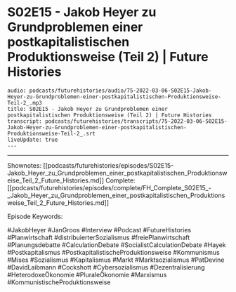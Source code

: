 # S02E15 - Jakob Heyer zu Grundproblemen einer postkapitalistischen Produktionsweise (Teil 2) | Future Histories

```audio-note
audio: podcasts/futurehistories/audio/75-2022-03-06-S02E15-Jakob-Heyer-zu-Grundproblemen-einer-postkapitalistischen-Produktionsweise-Teil-2_.mp3
title: S02E15 - Jakob Heyer zu Grundproblemen einer postkapitalistischen Produktionsweise (Teil 2) | Future Histories
transcript: podcasts/futurehistories/transcripts/75-2022-03-06-S02E15-Jakob-Heyer-zu-Grundproblemen-einer-postkapitalistischen-Produktionsweise-Teil-2_.srt
liveUpdate: true
---

```
---

Shownotes: [[podcasts/futurehistories/episodes/S02E15-Jakob_Heyer_zu_Grundproblemen_einer_postkapitalistischen_Produktionsweise_Teil_2_Future_Histories.md]]
Complete: [[podcasts/futurehistories/episodes/complete/FH_Complete_S02E15_-_Jakob_Heyer_zu_Grundproblemen_einer_postkapitalistischen_Produktionsweise_Teil_2_Future_Histories.md]]


Episode Keywords:

#JakobHeyer #JanGroos #Interview #Podcast #FutureHistories #Planwirtschaft #distribuierterSozialismus #freiePlanwirtschaft #Planungsdebatte #CalculationDebate #SocialistCalculationDebate #Hayek #Postkapitalismus #PostkapitalistischeProduktionsweise #Kommunismus #Mises #Sozialismus #Kapitalismus #Markt #Marktsozialismus #PatDevine #DavidLaibmann #Cockshott #Cybersozialismus #Dezentralisierung #HeterodoxeÖkonomie #PluraleÖkonomie #Marxismus #KommunistischeProduktionsweise
